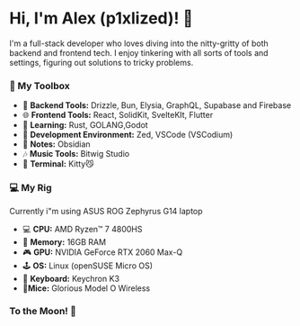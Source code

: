 # Hi, I'm Alex (p1xlized)! 👋

I'm a full-stack developer who loves diving into the nitty-gritty of both backend and frontend tech. I enjoy tinkering with all sorts of tools and settings, figuring out solutions to tricky problems.

### 🔨 My Toolbox

- 🚀 **Backend Tools:** Drizzle, Bun, Elysia, GraphQL, Supabase and Firebase
- 🌐 **Frontend Tools:** React, SolidKit, SvelteKIt, Flutter
- 📑 **Learning:** Rust, GOLANG,Godot
- 🔨 **Development Environment:** Zed, VSCode (VSCodium)
- 📑 **Notes:** Obsidian
- 🎶 **Music Tools:** Bitwig Studio
- 👾 **Terminal:** Kitty😼

### 💻 My Rig
Currently i"m using ASUS ROG Zephyrus G14 laptop
- 💻 **CPU:** AMD Ryzen™ 7 4800HS
- 🧠 **Memory:** 16GB RAM
- 🎮 **GPU:** NVIDIA GeForce RTX 2060 Max-Q 
- 🕹️ **OS:** Linux (openSUSE Micro OS)
- 🎹 **Keyboard:** Keychron K3
- 🎯**Mice:** Glorious Model O Wireless

### To the Moon! 🚀




